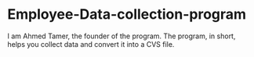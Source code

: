 # Employee-Data-collection-program
I am Ahmed Tamer, the founder of the program. The program, in short, helps you collect data and convert it into a CVS file.
